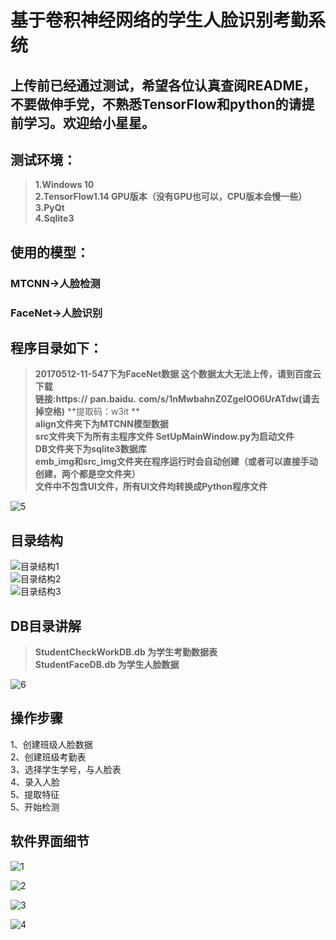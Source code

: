  # 基于卷积神经网络的学生人脸识别考勤系统  
 ## 上传前已经通过测试，希望各位认真查阅README，不要做伸手党，不熟悉TensorFlow和python的请提前学习。欢迎给小星星。    
 ## 测试环境：
 >**1.Windows 10**  
 >**2.TensorFlow1.14 GPU版本（没有GPU也可以，CPU版本会慢一些）**  
 >**3.PyQt**  
 >**4.Sqlite3**  

 ## 使用的模型：
 ### MTCNN->人脸检测  
 ### FaceNet->人脸识别  

 ## 程序目录如下：
>**20170512-11-547下为FaceNet数据 这个数据太大无法上传，请到百度云下载**   
>**链接:https://** 
>**pan.baidu.**
>**com/s/1nMwbahnZ0ZgeIOO6UrATdw(请去掉空格)**
>**提取码：w3it  **    
>**align文件夹下为MTCNN模型数据**  
>**src文件夹下为所有主程序文件 SetUpMainWindow.py为启动文件**  
>**DB文件夹下为sqlite3数据库**  
>**emb_img和src_img文件夹在程序运行时会自动创建（或者可以直接手动创建，两个都是空文件夹）**  
**文件中不包含UI文件，所有UI文件均转换成Python程序文件**  

![5](https://github.com/omega-Lee/PyQt5_Face_Recognition/blob/master/image/5.png)  

## 目录结构
![目录结构1](https://github.com/omega-Lee/PyQt5_Face_Recognition/blob/master/image/目录结构1.png)  
![目录结构2](https://github.com/omega-Lee/PyQt5_Face_Recognition/blob/master/image/目录结构2.png)  
![目录结构3](https://github.com/omega-Lee/PyQt5_Face_Recognition/blob/master/image/目录结构3.png)  


## DB目录讲解
>**StudentCheckWorkDB.db 为学生考勤数据表**  
>**StudentFaceDB.db 为学生人脸数据**  

![6](https://github.com/omega-Lee/PyQt5_Face_Recognition/blob/master/image/6.png)

## 操作步骤
1、创建班级人脸数据  
2、创建班级考勤表  
3、选择学生学号，与人脸表  
4、录入人脸  
5、提取特征  
5、开始检测  
  
## 软件界面细节  

![1](https://github.com/omega-Lee/PyQt5_Face_Recognition/blob/master/image/1.png) 

![2](https://github.com/omega-Lee/PyQt5_Face_Recognition/blob/master/image/2.png) 

![3](https://github.com/omega-Lee/PyQt5_Face_Recognition/blob/master/image/3.png) 

![4](https://github.com/omega-Lee/PyQt5_Face_Recognition/blob/master/image/4.png) 

 
